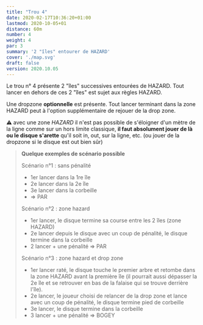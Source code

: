 ```yaml
---
title: "Trou 4"
date: 2020-02-17T10:36:20+01:00
lastmod: 2020-10-05+01
distance: 60m
number: 4
weight: 4
par: 3
summary: '2 "îles" entourer de HAZARD'
cover: './map.svg'
draft: false
version: 2020.10.05
---
```


Le trou n° 4 présente 2 "îles" successives entourées de HAZARD. Tout lancer en dehors de ces 2 "îles" est sujet aux  règles HAZARD.

Une dropzone __optionnelle__ est présente. Tout lancer terminant dans la zone HAZARD peut à l'option supplémentaire de rejouer de la drop zone.

__⚠️__ avec une zone _HAZARD_ il n'est pas possible de s'éloigner d'un mètre de la ligne comme sur un hors limite classique, __il faut absolument jouer de là ou le disque s'arette__ qu'il soit in, out, sur la ligne, etc. (ou jouer de la dropzone si le disque est out bien sûr)

> __Quelque exemples de scénario possible__
>
> Scénario n°1 : sans pénalité
>
> - 1er lancer dans la 1re île
> - 2e lancer dans la 2e île
> - 3e lancer dans la corbeille
> - => PAR
>
> Scénario n°2 : zone hazard
>
> - 1er lancer, le disque termine sa course entre les 2 îles (zone HAZARD)
> - 2e lancer depuis le disque avec un coup de pénalité, le disque termine dans la corbeille
> - 2 lancer + une pénalité => PAR
>
> Scénario n°3 : zone hazard et drop zone
>
> - 1er lancer raté, le disque touche le premier arbre et retombe dans la zone HAZARD avant la première île (il pourrait aussi dépasser la 2e île et se retrouver en bas de la falaise qui se trouve derrière l'île).
> - 2e lancer, le joueur choisi de relancer de la drop zone et lance avec un coup de pénalité, le disque termine pied de corbeille
> - 3e lancer, le disque termine dans la corbeille
> - 3 lancer + une pénalité => BOGEY


